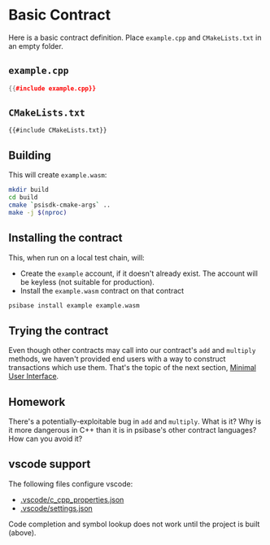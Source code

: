 # Basic Contract

Here is a basic contract definition. Place `example.cpp` and `CMakeLists.txt` in an empty folder.

## `example.cpp`

```cpp
{{#include example.cpp}}
```

## `CMakeLists.txt`

```
{{#include CMakeLists.txt}}
```

## Building

This will create `example.wasm`:

```sh
mkdir build
cd build
cmake `psisdk-cmake-args` ..
make -j $(nproc)
```

## Installing the contract

This, when run on a local test chain, will:

- Create the `example` account, if it doesn't already exist. The account will be keyless (not suitable for production).
- Install the `example.wasm` contract on that contract

```sh
psibase install example example.wasm
```

## Trying the contract

Even though other contracts may call into our contract's `add` and `multiply` methods,
we haven't provided end users with a way to construct transactions which use them.
That's the topic of the next section, [Minimal User Interface](../minimal-ui/index.html).

## Homework

There's a potentially-exploitable bug in `add` and `multiply`. What is it? Why is it
more dangerous in C++ than it is in psibase's other contract languages? How can
you avoid it?

## vscode support

The following files configure vscode:

- [.vscode/c_cpp_properties.json](.vscode/c_cpp_properties.json)
- [.vscode/settings.json](.vscode/settings.json)

Code completion and symbol lookup does not work until the project is built (above).
